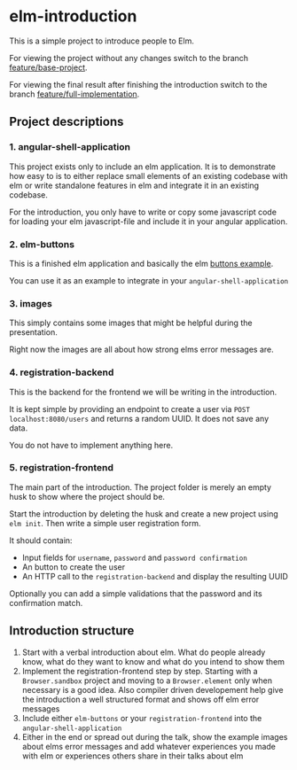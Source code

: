 # elm-introduction
This is a simple project to introduce people to Elm.

For viewing the project without any changes switch to the branch [feature/base-project](https://github.com/LinusSee/elm-introduction/tree/feature/base-project).

For viewing the final result after finishing the introduction switch to the branch [feature/full-implementation](https://github.com/LinusSee/elm-introduction/tree/feature/full-implementation).

## Project descriptions
### 1. angular-shell-application
This project exists only to include an elm application. It is to demonstrate how easy to is to either replace small elements of an existing codebase with elm or write standalone features in elm and integrate it in an existing codebase.

For the introduction, you only have to write or copy some javascript code for loading your elm javascript-file and include it in your angular application.


### 2. elm-buttons
This is a finished elm application and basically the elm [buttons example](https://guide.elm-lang.org/architecture/buttons.html).

You can use it as an example to integrate in your `angular-shell-application`


### 3. images
This simply contains some images that might be helpful during the presentation.

Right now the images are all about how strong elms error messages are.


### 4. registration-backend
This is the backend for the frontend we will be writing in the introduction.

It is kept simple by providing an endpoint to create a user via `POST localhost:8080/users` and returns a random UUID. It does not save any data.

You do not have to implement anything here.


### 5. registration-frontend
The main part of the introduction. The project folder is merely an empty husk to show where the project should be.

Start the introduction by deleting the husk and create a new project using `elm init`.
Then write a simple user registration form.

It should contain:
- Input fields for `username`, `password` and `password confirmation`
- An button to create the user
- An HTTP call to the `registration-backend` and display the resulting UUID

Optionally you can add a simple validations that the password and its confirmation match.



## Introduction structure
1. Start with a verbal introduction about elm. What do people already know, what do they want to know and what do you intend to show them
2. Implement the registration-frontend step by step. Starting with a `Browser.sandbox` project and moving to a `Browser.element` only when necessary is a good idea. Also compiler driven developement help give the introduction a well structured format and shows off elm error messages
3. Include either `elm-buttons` or your `registration-frontend` into the `angular-shell-application`
4. Either in the end or spread out during the talk, show the example images about elms error messages and add whatever experiences you made with elm or experiences others share in their talks about elm
